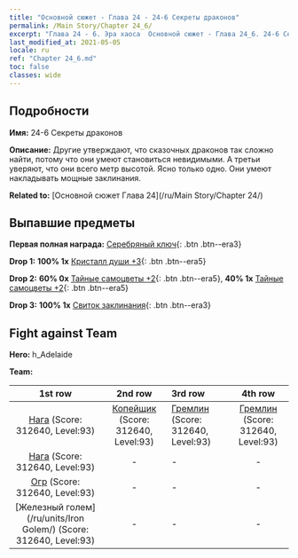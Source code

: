 ```yaml
---
title: "Основной сюжет - Глава 24 - 24-6 Секреты драконов"
permalink: /Main Story/Chapter 24_6/
excerpt: "Глава 24 - 6. Эра хаоса  Основной сюжет - Глава 24_6. 24-6 Секреты драконов"
last_modified_at: 2021-05-05
locale: ru
ref: "Chapter 24_6.md"
toc: false
classes: wide
---
```


## Подробности

 **Имя:** 24-6 Секреты драконов

 **Описание:** Другие утверждают, что сказочных драконов так сложно найти, потому что они умеют становиться невидимыми. А третьи уверяют, что они всего метр высотой. Ясно только одно. Они умеют накладывать мощные заклинания.

 **Related to:** [Основной сюжет Глава 24](/ru/Main Story/Chapter 24/)

## Выпавшие предметы

 **Первая полная награда:** [Серебряный ключ](/ItemsRU/con_693/){: .btn .btn--era3}

 **Drop 1:** **100% 1x** [Кристалл души +3](/ItemsRU/mat_87/){: .btn .btn--era5}

 **Drop 2:** **60% 0x** [Тайные самоцветы +2](/ItemsRU/mat_79/){: .btn .btn--era5}, **40% 1x** [Тайные самоцветы +2](/ItemsRU/mat_79/){: .btn .btn--era5}

 **Drop 3:** **100% 1x** [Свиток заклинания](/ItemsRU/con_694/){: .btn .btn--era3}


## Fight against Team
 **Hero:** h_Adelaide

 **Team:**


  | 1st row | 2nd row | 3rd row | 4th row |
  |:----:|:----:|:----|:----:|
  | [Нага](/ru/units/Naga/) (Score: 312640, Level:93)  | [Копейщик](/ru/units/Pikeman/) (Score: 312640, Level:93)  | [Гремлин](/ru/units/Gremlin/) (Score: 312640, Level:93)  | [Гремлин](/ru/units/Gremlin/) (Score: 312640, Level:93)  |
  | [Нага](/ru/units/Naga/) (Score: 312640, Level:93)  | - | - | - |
  | [Огр](/ru/units/Ogre/) (Score: 312640, Level:93)  | - | - | - |
  | [Железный голем](/ru/units/Iron Golem/) (Score: 312640, Level:93)  | - | - | - |


